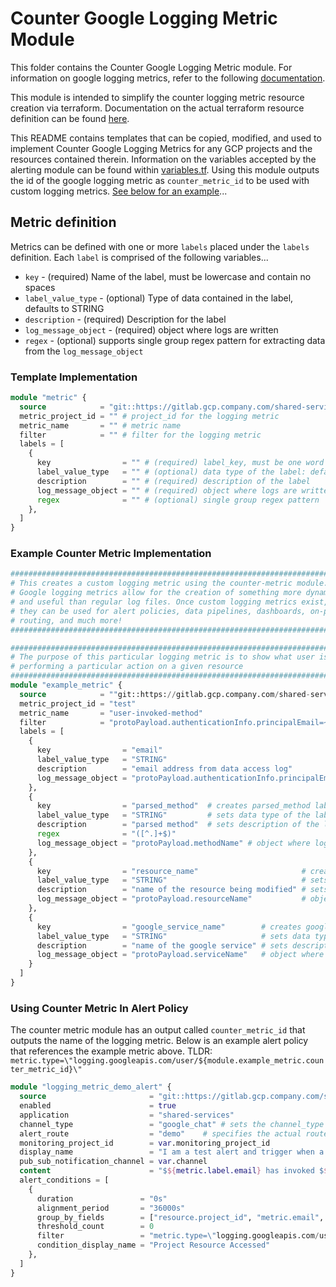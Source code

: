 # Counter Google Logging Metric Module

This folder contains the Counter Google Logging Metric module. For information on google logging metrics, refer to the following [documentation](https://cloud.google.com/logging/docs/logs-based-metrics).

This module is intended to simplify the counter logging metric resource creation via terraform. Documentation on the actual terraform resource definition can be found [here](https://registry.terraform.io/providers/hashicorp/google/latest/docs/resources/logging_metric).

This README contains templates that can be copied, modified, and used to implement Counter Google Logging Metrics for any GCP projects and the resources contained therein. Information on the variables accepted by the alerting module can be found within [variables.tf](/modules/counter-metric/variables.tf). Using this module outputs the id of the google logging metric as `counter_metric_id` to be used with custom logging metrics. [See below for an example]()...

## Metric definition

Metrics can be defined with one or more `labels` placed under the `labels` definition. Each `label` is comprised of the following variables...

* `key` - (required) Name of the label, must be lowercase and contain no spaces
* `label_value_type` - (optional) Type of data contained in the label, defaults to STRING
* `description` - (required) Description for the label
* `log_message_object` - (required) object where logs are written
* `regex` - (optional) supports single group regex pattern for extracting data from the `log_message_object`

### Template Implementation

```terraform
module "metric" {
  source            = "git::https://gitlab.gcp.company.com/shared-services/monitoring.git//modules/counter-metric?ref=<most-recent-tag>"
  metric_project_id = "" # project_id for the logging metric
  metric_name       = "" # metric name
  filter            = "" # filter for the logging metric
  labels = [
    {
      key                = "" # (required) label_key, must be one word with no spaces
      label_value_type   = "" # (optional) data type of the label: defaults to STRING
      description        = "" # (required) description of the label
      log_message_object = "" # (required) object where logs are written: jsonPayload.message, textPayload
      regex              = "" # (optional) single group regex pattern
    },
  ]
}

```

### Example Counter Metric Implementation

```terraform
############################################################################
# This creates a custom logging metric using the counter-metric module.    #
# Google logging metrics allow for the creation of something more dynamic  #
# and useful than regular log files. Once custom logging metrics exist,    #
# they can be used for alert policies, data pipelines, dashboards, on-prem #
# routing, and much more!                                                  #
############################################################################

############################################################################
# The purpose of this particular logging metric is to show what user is    #
# performing a particular action on a given resource                       #
############################################################################
module "example_metric" {
  source            = ""git::https://gitlab.gcp.company.com/shared-services/monitoring.git//modules/counter-metric?ref=<most-recent-tag>"
  metric_project_id = "test"                                                       # project_id for the logging metric
  metric_name       = "user-invoked-method"                                                 # metric name
  filter            = "protoPayload.authenticationInfo.principalEmail=~\"(.*)@company.com\"" # filter for the logging metric
  labels = [
    {
      key                = "email"                                          # creates email label
      label_value_type   = "STRING"                                         # sets data type of the label
      description        = "email address from data access log"             # sets description of the label
      log_message_object = "protoPayload.authenticationInfo.principalEmail" # object where logs are written
    },
    {
      key                = "parsed_method"  # creates parsed_method label to extract value from the methodName string using regex
      label_value_type   = "STRING"         # sets data type of the label
      description        = "parsed method"  # sets description of the label
      regex              = "([^.]+$)"
      log_message_object = "protoPayload.methodName" # object where logs are written
    },
    {
      key                = "resource_name"                       # creates resource_name label
      label_value_type   = "STRING"                              # sets data type of the label
      description        = "name of the resource being modified" # sets description of the label
      log_message_object = "protoPayload.resourceName"           # object where logs are written
    },
    {
      key                = "google_service_name"        # creates google_service_name label
      label_value_type   = "STRING"                     # sets data type of the label
      description        = "name of the google service" # sets description of the label
      log_message_object = "protoPayload.serviceName"   # object where logs are written
    }
  ]
}
```

### Using Counter Metric In Alert Policy

The counter metric module has an output called `counter_metric_id` that outputs the name of the logging metric. Below is an example alert policy that references the example metric above. TLDR: `metric.type=\"logging.googleapis.com/user/${module.example_metric.counter_metric_id}\"`

```terraform
module "logging_metric_demo_alert" {
  source                       = "git::https://gitlab.gcp.company.com/shared-services/monitoring.git//modules/alerting?ref=v2.1.0"
  enabled                      = true
  application                  = "shared-services"
  channel_type                 = "google_chat" # sets the channel_type that is used to find the appropriate escalation path
  alert_route                  = "demo"    # specifies the actual route for the notification once a channel_type is set
  monitoring_project_id        = var.monitoring_project_id
  display_name                 = "I am a test alert and trigger when a resource is accessed" # policy display name
  pub_sub_notification_channel = var.channel
  content                      = "$${metric.label.email} has invoked $${metric.label.parsed_method} method in Project $${resource.project}"
  alert_conditions = [
    {
      duration               = "0s"                                                                                                                     # duration in seconds : 300s
      alignment_period       = "36000s"                                                                                                                 # alignment period in seconds : 900s
      group_by_fields        = ["resource.project_id", "metric.email", "metric.parsed_method"]                                                          # used for alert message creation : ["resource.project_id"]
      threshold_count        = 0                                                                                                                        # threshold_percent can be used as well : 0
      filter                 = "metric.type=\"logging.googleapis.com/user/${module.example_metric.counter_metric_id}\" resource.type=\"audited_resource\"" # filter for alert policy
      condition_display_name = "Project Resource Accessed"                                                                                              # name for threshold condition
    },
  ]
}
```
